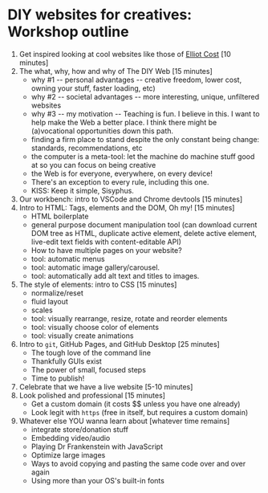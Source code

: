 # DIY websites for creatives: Workshop outline

1. Get inspired looking at cool websites like those of [Elliot Cost](https://elliott.computer/) [10 minutes]
1. The what, why, how and why of The DIY Web [15 minutes]
    - why #1 -- personal advantages -- creative freedom, lower cost, owning your stuff, faster loading, etc)
    - why #2 -- societal advantages -- more interesting, unique, unfiltered websites
    - why #3 -- my motivation -- Teaching is fun. I believe in this. I want to help make the Web a better place. I think there might be (a)vocational opportunities down this path.
    - finding a firm place to stand despite the only constant being change: standards, recommendations, etc
    - the computer is a meta-tool: let the machine do machine stuff good at so you can focus on being creative
    - the Web is for everyone, everywhere, on every device!
    - There's an exception to every rule, including this one.
    - KISS: Keep it simple, Sisyphus.
1. Our workbench: intro to VSCode and Chrome devtools [15 minutes]
1. Intro to HTML: Tags, elements and the DOM, Oh my! [15 minutes]
    - HTML boilerplate
    - general purpose document manipulation tool (can download current DOM tree as HTML, duplicate active element, delete active element, live-edit text fields with content-editable API)
    - How to have multiple pages on your website?
    - tool: automatic menus
    - tool: automatic image gallery/carousel.
    - tool: automatically add alt text and titles to images.
1. The style of elements: intro to CSS [15 minutes]
    - normalize/reset
    - fluid layout
    - scales
    - tool: visually rearrange, resize, rotate and reorder elements
    - tool: visually choose color of elements
    - tool: visually create animations
1. Intro to `git`, GitHub Pages, and GitHub Desktop [25 minutes]
    - The tough love of the command line
    - Thankfully GUIs exist
    - The power of small, focused steps
    - Time to publish!
1. Celebrate that we have a live website [5-10 minutes]
1. Look polished and professional [15 minutes]
    - Get a custom domain (it costs $$ unless you have one already)
    - Look legit with `https` (free in itself, but requires a custom domain)
1. Whatever else YOU wanna learn about [whatever time remains]
    - integrate store/donation stuff
    - Embedding video/audio
    - Playing Dr Frankenstein with JavaScript
    - Optimize large images
    - Ways to avoid copying and pasting the same code over and over again
    - Using more than your OS's built-in fonts
  




